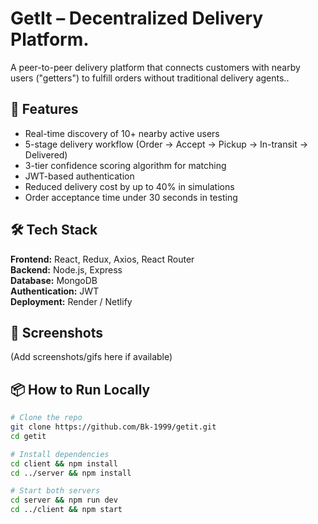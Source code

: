 # GetIt – Decentralized Delivery Platform.

A peer-to-peer delivery platform that connects customers with nearby users ("getters") to fulfill orders without traditional delivery agents..

## 🚀 Features

- Real-time discovery of 10+ nearby active users
- 5-stage delivery workflow (Order → Accept → Pickup → In-transit → Delivered)
- 3-tier confidence scoring algorithm for matching
- JWT-based authentication
- Reduced delivery cost by up to 40% in simulations
- Order acceptance time under 30 seconds in testing

## 🛠️ Tech Stack

**Frontend:** React, Redux, Axios, React Router  
**Backend:** Node.js, Express  
**Database:** MongoDB  
**Authentication:** JWT  
**Deployment:** Render / Netlify  

## 📸 Screenshots

(Add screenshots/gifs here if available)

## 📦 How to Run Locally

```bash
# Clone the repo
git clone https://github.com/Bk-1999/getit.git
cd getit

# Install dependencies
cd client && npm install
cd ../server && npm install

# Start both servers
cd server && npm run dev
cd ../client && npm start
